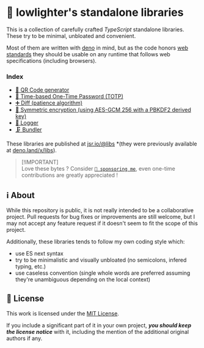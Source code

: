 # 🍱 lowlighter's standalone libraries

This is a collection of carefully crafted _TypeScript_ standalone libraries. These try to be minimal, unbloated and convenient.

Most of them are written with [deno](https://deno.com) in mind, but as the code honors [web standards](https://developer.mozilla.org/en-US/docs/Learn/Getting_started_with_the_web/The_web_and_web_standards) they should be usable on any runtime that follows web specifications
(including browsers).

### Index

- [🔳 QR Code generator](/qrcode)
- [🔑 Time-based One-Time Password (TOTP)](/crypto)
- [➕ Diff (patience algorithm)](/diff)
- [🔐 Symmetric encryption (using AES-GCM 256 with a PBKDF2 derived key)](/crypto)
- [📰 Logger](/logger)
- [🗜️ Bundler](/bundle)

These libraries are published at [jsr.io/@libs](https://jsr.io/@libs) *(they were previously available at [deno.land/x/libs](https://deno.land/x/libs)).

> [!IMPORTANT]\
> Love these bytes ? Consider [`💝 sponsoring me`](https://github.com/sponsors/lowlighter), even one-time contributions are greatly appreciated !

## ℹ️ About

While this repository is public, it is not really intended to be a collaborative project. Pull requests for bug fixes or improvements are still welcome, but I may not accept any feature request if it doesn't seem to fit the scope of this project.

Additionally, these libraries tends to follow my own coding style which:

- use ES next syntax
- try to be minimalistic and visually unbloated (no semicolons, infered typing, etc.)
- use caseless convention (single whole words are preferred assuming they're unambiguous depending on the local context)

## 📜 License

This work is licensed under the [MIT License](./LICENSE).

If you include a significant part of it in your own project, _**you should keep the license notice**_ with it, including the mention of the additional original authors if any.
